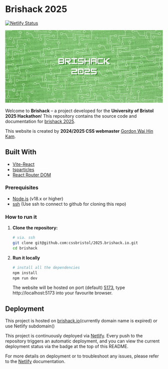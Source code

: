 # Brishack 2025

[![Netlify Status](https://api.netlify.com/api/v1/badges/c1229d8b-48f9-4cec-9484-0e72945058c6/deploy-status)](https://app.netlify.com/sites/brishack2025/deploys)

![screenshot](./brishack_2025_banner.jpeg)

Welcome to **Brishack** – a project developed for the **University of Bristol 2025 Hackathon**! This repository contains the source code and documentation for [brishack 2025](https://brishack2025.netlify.app/).

This website is created by **2024/2025 CSS webmaster** [Gordon Wai Hin Kam](https://www.linkedin.com/in/gordon-kam/).

## Built With

- [Vite-React](https://vite.dev/)
- [tsparticles](https://github.com/matteobruni/tsparticles)
- [React Router DOM](https://reactrouter.com/)


### Prerequisites

- [Node.js](https://nodejs.org/) (v18.x or higher)
- [ssh](https://docs.github.com/en/authentication/connecting-to-github-with-ssh) (Use ssh to connect to github for cloning this repo)
### How to run it

1. **Clone the repository:**

   ```bash
   # via. ssh
   git clone git@github.com:cssbristol/2025.brishack.io.git 
   cd brishack
   ```

2. **Run it locally**

    ``` bash
    # install all the dependencies
    npm install
    npm run dev
    ```
    
    The website will be hosted on port (default) [5173](http://localhost:5173/), type http://localhost:5173 into your favourite browser.

## Deployment

This project is hosted on [brishack.io](https://brishack.io/)(currently domain name is expired) or use Netlify subdomain()

This project is continuously deployed via [Netlify](https://www.netlify.com/). Every push to the repository triggers an automatic deployment, and you can view the current deployment status via the badge at the top of this README.

For more details on deployment or to troubleshoot any issues, please refer to the [Netlify](https://www.netlify.com/) documentation.